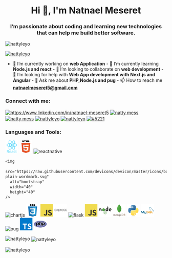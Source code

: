 <h1 align="center">Hi 👋, I'm Natnael Meseret</h1>
<h3 align="center">
  I’m passionate about coding and learning new technologies that can help me
  build better software.
</h3>

<p align="left">
  <img
    src="https://komarev.com/ghpvc/?username=nattyleyo&label=Profile%20views&color=0e75b6&style=flat"
    alt="nattyleyo"
  />
</p>

<p align="left">
  <a href="https://github.com/ryo-ma/github-profile-trophy"
    ><img
      src="https://github-profile-trophy.vercel.app/?username=nattyleyo"
      alt="nattyleyo"
  /></a>
</p>

- 🔭 I’m currently working on **web Application** - 🌱 I’m currently learning
**Node.js and react** - 👯 I’m looking to collaborate on **web development** -
🤝 I’m looking for help with **Web App development with Next.js and Angular** -
💬 Ask me about **PHP,Node.js and pug** - 📫 How to reach me
**natnaelmeseret5@gmail.com**

<h3 align="left">Connect with me:</h3>
<p align="left">
  <a
    href="https://linkedin.com/in/https://www.linkedin.com/in/natnael-meseret5"
    target="blank"
    ><img
      align="center"
      src="https://raw.githubusercontent.com/rahuldkjain/github-profile-readme-generator/master/src/images/icons/Social/linked-in-alt.svg"
      alt="https://www.linkedin.com/in/natnael-meseret5"
      height="30"
      width="40"
  /></a>
  <a href="https://fb.com/natty mess" target="blank"
    ><img
      align="center"
      src="https://raw.githubusercontent.com/rahuldkjain/github-profile-readme-generator/master/src/images/icons/Social/facebook.svg"
      alt="natty mess"
      height="30"
      width="40"
  /></a>
  <a href="https://instagram.com/natty mess" target="blank"
    ><img
      align="center"
      src="https://raw.githubusercontent.com/rahuldkjain/github-profile-readme-generator/master/src/images/icons/Social/instagram.svg"
      alt="natty mess"
      height="30"
      width="40"
  /></a>
  <a href="https://dribbble.com/nattyleyo" target="blank"
    ><img
      align="center"
      src="https://raw.githubusercontent.com/rahuldkjain/github-profile-readme-generator/master/src/images/icons/Social/dribbble.svg"
      alt="nattyleyo"
      height="30"
      width="40"
  /></a>
  <a href="https://www.leetcode.com/nattyleyo" target="blank"
    ><img
      align="center"
      src="https://raw.githubusercontent.com/rahuldkjain/github-profile-readme-generator/master/src/images/icons/Social/leet-code.svg"
      alt="nattyleyo"
      height="30"
      width="40"
  /></a>
  <a href="https://discord.gg/#5221" target="blank"
    ><img
      align="center"
      src="https://raw.githubusercontent.com/rahuldkjain/github-profile-readme-generator/master/src/images/icons/Social/discord.svg"
      alt="#5221"
      height="30"
      width="40"
  /></a>
</p>

<h3 align="left">Languages and Tools:</h3>
<p align="left">
    <img
      src="https://raw.githubusercontent.com/devicons/devicon/master/icons/react/react-original-wordmark.svg"
      alt="react"
      width="40"
      height="40"
    />
    <img
      src="https://raw.githubusercontent.com/devicons/devicon/master/icons/html5/html5-original-wordmark.svg"
      alt="html5"
      width="40"
      height="40"
    />
    <img
      src="https://reactnative.dev/img/header_logo.svg"
      alt="reactnative"
      width="40"
      height="40"
    />

    <img
      src="https://raw.githubusercontent.com/devicons/devicon/master/icons/bootstrap/bootstrap-plain-wordmark.svg"
      alt="bootstrap"
      width="40"
      height="40"
    />

  <img
    src="https://www.chartjs.org/media/logo-title.svg"
    alt="chartjs"
    width="40"
    height="40"
  />
    <img
      src="https://raw.githubusercontent.com/devicons/devicon/master/icons/css3/css3-original-wordmark.svg"
      alt="css3"
      width="40"
      height="40"
    />
    <img
      src="https://raw.githubusercontent.com/devicons/devicon/master/icons/javascript/javascript-original.svg"
      alt="javascript"
      width="40"
      height="40"
    />
    <img
      src="https://raw.githubusercontent.com/devicons/devicon/master/icons/express/express-original-wordmark.svg"
      alt="express"
      width="40"
      height="40"
    />
    <img
      src="https://www.vectorlogo.zone/logos/pocoo_flask/pocoo_flask-icon.svg"
      alt="flask"
      width="40"
      height="40"
    />
    <img
      src="https://raw.githubusercontent.com/devicons/devicon/master/icons/javascript/javascript-original.svg"
      alt="javascript"
      width="40"
      height="40"
    />
    <img
      src="https://raw.githubusercontent.com/devicons/devicon/master/icons/nodejs/nodejs-original-wordmark.svg"
      alt="nodejs"
      width="40"
      height="40"
    />
    <img
      src="https://raw.githubusercontent.com/devicons/devicon/master/icons/mongodb/mongodb-original-wordmark.svg"
      alt="mongodb"
      width="40"
      height="40"
    />
    <img
      src="https://raw.githubusercontent.com/devicons/devicon/master/icons/python/python-original.svg"
      alt="python"
      width="40"
      height="40"
    />
    <img
      src="https://raw.githubusercontent.com/devicons/devicon/master/icons/mysql/mysql-original-wordmark.svg"
      alt="mysql"
      width="40"
      height="40"
    />
    <img
      src="https://cdn.worldvectorlogo.com/logos/pug.svg"
      alt="pug"
      width="40"
      height="40"
    />
    <img
      src="https://raw.githubusercontent.com/devicons/devicon/master/icons/typescript/typescript-original.svg"
      alt="typescript"
      width="40"
      height="40"
    />
    <img
      src="https://raw.githubusercontent.com/devicons/devicon/master/icons/php/php-original.svg"
      alt="php"
      width="40"
      height="40"
    />
</p>

<p>
  <img
    align="left"
    src="https://github-readme-stats.vercel.app/api/top-langs?username=nattyleyo&show_icons=true&locale=en&layout=compact"
    alt="nattyleyo"
  />
</p>

<p>
  &nbsp;<img
    align="center"
    src="https://github-readme-stats.vercel.app/api?username=nattyleyo&show_icons=true&locale=en"
    alt="nattyleyo"
  />
</p>

<p>
  <img
    align="center"
    src="https://github-readme-streak-stats.herokuapp.com/?user=nattyleyo&"
    alt="nattyleyo"
  />
</p>
